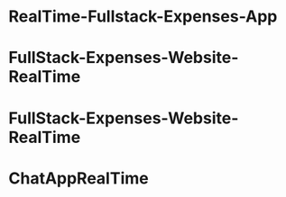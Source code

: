 # RealTime-Fullstack-Expenses-App
# FullStack-Expenses-Website-RealTime
# FullStack-Expenses-Website-RealTime
# ChatAppRealTime
